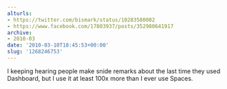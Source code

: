 ```yaml
---
alturls:
- https://twitter.com/bismark/status/10283580082
- https://www.facebook.com/17803937/posts/352980641917
archive:
- 2010-03
date: '2010-03-10T18:45:53+00:00'
slug: '1268246753'
---
```


I keeping hearing people make snide remarks about the last time they used Dashboard, but I use it at least 100x more than I ever use Spaces.

